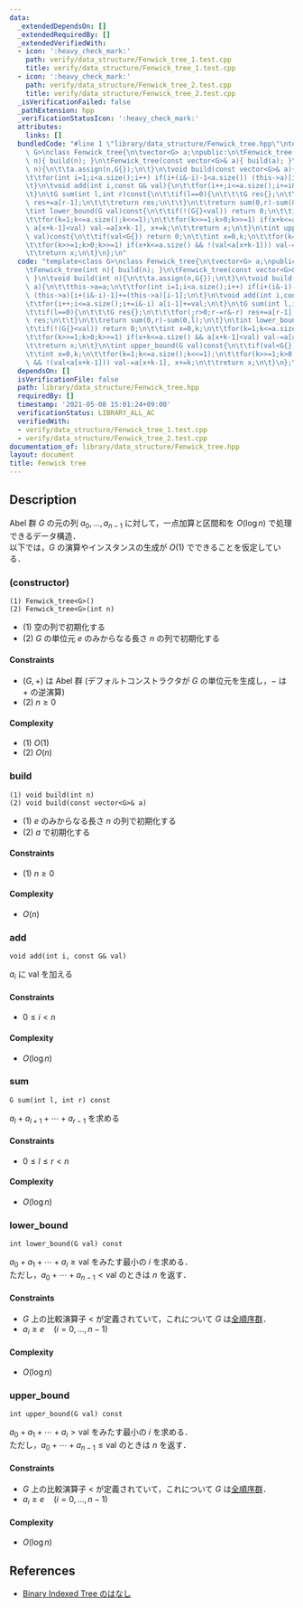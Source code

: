 ```yaml
---
data:
  _extendedDependsOn: []
  _extendedRequiredBy: []
  _extendedVerifiedWith:
  - icon: ':heavy_check_mark:'
    path: verify/data_structure/Fenwick_tree_1.test.cpp
    title: verify/data_structure/Fenwick_tree_1.test.cpp
  - icon: ':heavy_check_mark:'
    path: verify/data_structure/Fenwick_tree_2.test.cpp
    title: verify/data_structure/Fenwick_tree_2.test.cpp
  _isVerificationFailed: false
  _pathExtension: hpp
  _verificationStatusIcon: ':heavy_check_mark:'
  attributes:
    links: []
  bundledCode: "#line 1 \"library/data_structure/Fenwick_tree.hpp\"\ntemplate<class\
    \ G>\nclass Fenwick_tree{\n\tvector<G> a;\npublic:\n\tFenwick_tree(){}\n\tFenwick_tree(int\
    \ n){ build(n); }\n\tFenwick_tree(const vector<G>& a){ build(a); }\n\tvoid build(int\
    \ n){\n\t\ta.assign(n,G{});\n\t}\n\tvoid build(const vector<G>& a){\n\t\tthis->a=a;\n\
    \t\tfor(int i=1;i<a.size();i++) if(i+(i&-i)-1<a.size()) (this->a)[i+(i&-i)-1]+=(this->a)[i-1];\n\
    \t}\n\tvoid add(int i,const G& val){\n\t\tfor(i++;i<=a.size();i+=i&-i) a[i-1]+=val;\n\
    \t}\n\tG sum(int l,int r)const{\n\t\tif(l==0){\n\t\t\tG res{};\n\t\t\tfor(;r>0;r-=r&-r)\
    \ res+=a[r-1];\n\t\t\treturn res;\n\t\t}\n\t\treturn sum(0,r)-sum(0,l);\n\t}\n\
    \tint lower_bound(G val)const{\n\t\tif(!(G{}<val)) return 0;\n\t\tint x=0,k;\n\
    \t\tfor(k=1;k<=a.size();k<<=1);\n\t\tfor(k>>=1;k>0;k>>=1) if(x+k<=a.size() &&\
    \ a[x+k-1]<val) val-=a[x+k-1], x+=k;\n\t\treturn x;\n\t}\n\tint upper_bound(G\
    \ val)const{\n\t\tif(val<G{}) return 0;\n\t\tint x=0,k;\n\t\tfor(k=1;k<=a.size();k<<=1);\n\
    \t\tfor(k>>=1;k>0;k>>=1) if(x+k<=a.size() && !(val<a[x+k-1])) val-=a[x+k-1], x+=k;\n\
    \t\treturn x;\n\t}\n};\n"
  code: "template<class G>\nclass Fenwick_tree{\n\tvector<G> a;\npublic:\n\tFenwick_tree(){}\n\
    \tFenwick_tree(int n){ build(n); }\n\tFenwick_tree(const vector<G>& a){ build(a);\
    \ }\n\tvoid build(int n){\n\t\ta.assign(n,G{});\n\t}\n\tvoid build(const vector<G>&\
    \ a){\n\t\tthis->a=a;\n\t\tfor(int i=1;i<a.size();i++) if(i+(i&-i)-1<a.size())\
    \ (this->a)[i+(i&-i)-1]+=(this->a)[i-1];\n\t}\n\tvoid add(int i,const G& val){\n\
    \t\tfor(i++;i<=a.size();i+=i&-i) a[i-1]+=val;\n\t}\n\tG sum(int l,int r)const{\n\
    \t\tif(l==0){\n\t\t\tG res{};\n\t\t\tfor(;r>0;r-=r&-r) res+=a[r-1];\n\t\t\treturn\
    \ res;\n\t\t}\n\t\treturn sum(0,r)-sum(0,l);\n\t}\n\tint lower_bound(G val)const{\n\
    \t\tif(!(G{}<val)) return 0;\n\t\tint x=0,k;\n\t\tfor(k=1;k<=a.size();k<<=1);\n\
    \t\tfor(k>>=1;k>0;k>>=1) if(x+k<=a.size() && a[x+k-1]<val) val-=a[x+k-1], x+=k;\n\
    \t\treturn x;\n\t}\n\tint upper_bound(G val)const{\n\t\tif(val<G{}) return 0;\n\
    \t\tint x=0,k;\n\t\tfor(k=1;k<=a.size();k<<=1);\n\t\tfor(k>>=1;k>0;k>>=1) if(x+k<=a.size()\
    \ && !(val<a[x+k-1])) val-=a[x+k-1], x+=k;\n\t\treturn x;\n\t}\n};\n"
  dependsOn: []
  isVerificationFile: false
  path: library/data_structure/Fenwick_tree.hpp
  requiredBy: []
  timestamp: '2021-05-08 15:01:24+09:00'
  verificationStatus: LIBRARY_ALL_AC
  verifiedWith:
  - verify/data_structure/Fenwick_tree_1.test.cpp
  - verify/data_structure/Fenwick_tree_2.test.cpp
documentation_of: library/data_structure/Fenwick_tree.hpp
layout: document
title: Fenwick tree
---
```


## Description
Abel 群 $G$ の元の列 $a_0,\ldots,a_{n-1}$ に対して，一点加算と区間和を $O(\log n)$ で処理できるデータ構造．  
以下では，$G$ の演算やインスタンスの生成が $O(1)$ でできることを仮定している．

### (constructor)
```
(1) Fenwick_tree<G>()
(2) Fenwick_tree<G>(int n)
```
- (1) 空の列で初期化する
- (2) $G$ の単位元 $e$ のみからなる長さ $n$ の列で初期化する

#### Constraints
- $(G,+)$ は Abel 群 (デフォルトコンストラクタが $G$ の単位元を生成し，$-$ は $+$ の逆演算)
- (2) $n\ge0$

#### Complexity
- (1) $O(1)$
- (2) $O(n)$

### build
```
(1) void build(int n)
(2) void build(const vector<G>& a)
```
- (1) $e$ のみからなる長さ $n$ の列で初期化する
- (2) $a$ で初期化する

#### Constraints
- (1) $n\ge0$

#### Complexity
- $O(n)$

### add

```
void add(int i, const G& val)
```
$a_i$ に $\mathrm{val}$ を加える

#### Constraints
- $0\le i\lt n$

#### Complexity
- $O(\log n)$

### sum
```
G sum(int l, int r) const
```
$a_l+a_{l+1}+\cdots+a_{r-1}$ を求める

#### Constraints
- $0\le l\le r\lt n$

#### Complexity
- $O(\log n)$

### lower_bound
```
int lower_bound(G val) const
```
$a_0+a_1+\cdots+a_i\ge\mathrm{val}$ をみたす最小の $i$ を求める．  
ただし，$a_0+\cdots+a_{n-1}\lt\mathrm{val}$ のときは $n$ を返す．

#### Constraints
- $G$ 上の比較演算子 $<$ が定義されていて，これについて $G$ は[全順序群](https://en.wikipedia.org/wiki/Linearly_ordered_group)．
- $a_i\ge e\quad(i=0,\ldots,n-1)$

#### Complexity
- $O(\log n)$

### upper_bound
```
int upper_bound(G val) const
```
$a_0+a_1+\cdots+a_i\gt\mathrm{val}$ をみたす最小の $i$ を求める．  
ただし，$a_0+\cdots+a_{n-1}\le\mathrm{val}$ のときは $n$ を返す．

#### Constraints
- $G$ 上の比較演算子 $<$ が定義されていて，これについて $G$ は[全順序群](https://en.wikipedia.org/wiki/Linearly_ordered_group)．
- $a_i\ge e\quad(i=0,\ldots,n-1)$

#### Complexity
- $O(\log n)$

## References
- [Binary Indexed Tree のはなし](http://hos.ac/slides/20140319_bit.pdf)
